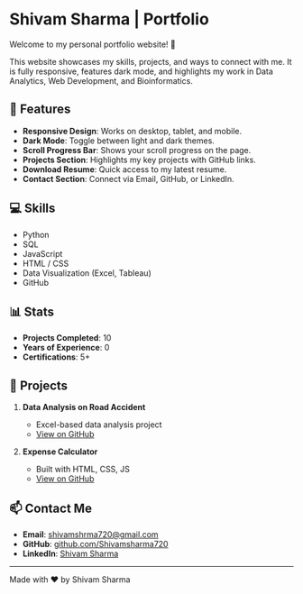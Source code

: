 # Shivam Sharma | Portfolio

Welcome to my personal portfolio website! 👋

This website showcases my skills, projects, and ways to connect with me. It is fully responsive, features dark mode, and highlights my work in Data Analytics, Web Development, and Bioinformatics.

## 🌟 Features
- **Responsive Design**: Works on desktop, tablet, and mobile.
- **Dark Mode**: Toggle between light and dark themes.
- **Scroll Progress Bar**: Shows your scroll progress on the page.
- **Projects Section**: Highlights my key projects with GitHub links.
- **Download Resume**: Quick access to my latest resume.
- **Contact Section**: Connect via Email, GitHub, or LinkedIn.

## 💻 Skills
- Python
- SQL
- JavaScript
- HTML / CSS
- Data Visualization (Excel, Tableau)
- GitHub

## 📊 Stats
- **Projects Completed**: 10
- **Years of Experience**: 0
- **Certifications**: 5+

## 📂 Projects
1. **Data Analysis on Road Accident**  
   - Excel-based data analysis project  
   - [View on GitHub](https://github.com/Shivamsharma720/Excel_Projects)

2. **Expense Calculator**  
   - Built with HTML, CSS, JS  
   - [View on GitHub](https://github.com/Shivamsharma720/Expense-tracker)

## 📫 Contact Me
- **Email**: [shivamshrma720@gmail.com](mailto:shivamshrma720@gmail.com)  
- **GitHub**: [github.com/Shivamsharma720](https://github.com/Shivamsharma720)  
- **LinkedIn**: [Shivam Sharma](https://www.linkedin.com/in/shivam-sharma-9a8a15252/)

---

Made with ❤️ by Shivam Sharma
